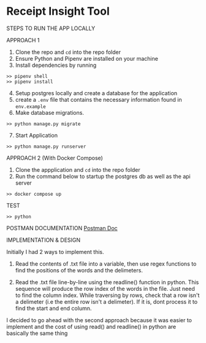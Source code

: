 # Receipt Insight Tool

STEPS TO RUN THE APP LOCALLY

APPROACH 1

1. Clone the repo and `cd` into the repo folder
2. Ensure Python and Pipenv are installed on your machine
3. Install dependencies by running 
```
>> pipenv shell
>> pipenv install
```
4. Setup postgres locally and create a database for the application
5. create a `.env` file that contains the necessary information found in `env.example`
6. Make database migrations. 
```
>> python manage.py migrate
```
7. Start Application
```
>> python manage.py runserver
```

APPROACH 2 (With Docker Compose)
1. Clone the appplication and `cd` into the repo folder
2. Run the command below to startup the postgres db as well as the api server
```
>> docker compose up
```

TEST
```
>> python
```

POSTMAN DOCUMENTATION
[Postman Doc](https://documenter.getpostman.com/view/11044390/2s7YYu4hju)


IMPLEMENTATION & DESIGN

Initially I had 2 ways to implement this.

1. Read the contents of .txt file into a variable, then use regex functions to find the positions of the words and the delimeters.

2. Read the .txt file line-by-line using the readline() function in python. This sequence will produce the row index of the words in the file. Just need to find the column index. While traversing by rows, check that a row isn't a delimeter (i.e the entire row isn't a delimeter). If it is, dont process it to find the start and end column.


I decided to go ahead with the second approach because it was easier to implement and the cost of using read() and readline() in python are basically the same thing